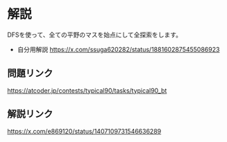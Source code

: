 # 解説
DFSを使って、全ての平野のマスを始点にして全探索をします。

- 自分用解説
https://x.com/ssuga620282/status/1881602875455086923

## 問題リンク
https://atcoder.jp/contests/typical90/tasks/typical90_bt

## 解説リンク
https://x.com/e869120/status/1407109731546636289
